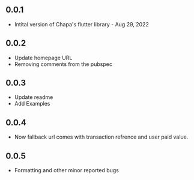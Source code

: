 ## 0.0.1

* Intital version of Chapa's flutter library - Aug 29, 2022

## 0.0.2

* Update homepage URL
* Removing comments from the pubspec

## 0.0.3

* Update readme
* Add Examples
## 0.0.4

* Now fallback url comes with transaction refrence and user paid value.
## 0.0.5 

* Formatting and other minor reported bugs

